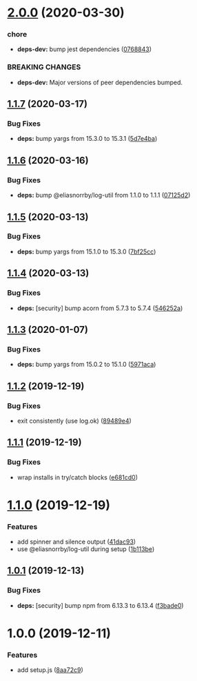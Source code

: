 # [2.0.0](https://github.com/eliasnorrby/jest-config/compare/v1.1.7...v2.0.0) (2020-03-30)


### chore

* **deps-dev:** bump jest dependencies ([0768843](https://github.com/eliasnorrby/jest-config/commit/07688436abb75e69baa922d258071cd8b7baad44))


### BREAKING CHANGES

* **deps-dev:** Major versions of peer dependencies bumped.

## [1.1.7](https://github.com/eliasnorrby/jest-config/compare/v1.1.6...v1.1.7) (2020-03-17)


### Bug Fixes

* **deps:** bump yargs from 15.3.0 to 15.3.1 ([5d7e4ba](https://github.com/eliasnorrby/jest-config/commit/5d7e4badc0f2381ebadb30a20eb232a51ec3b0a4))

## [1.1.6](https://github.com/eliasnorrby/jest-config/compare/v1.1.5...v1.1.6) (2020-03-16)


### Bug Fixes

* **deps:** bump @eliasnorrby/log-util from 1.1.0 to 1.1.1 ([07125d2](https://github.com/eliasnorrby/jest-config/commit/07125d2db8e41255865b66c1fad20dd00d3df5c8))

## [1.1.5](https://github.com/eliasnorrby/jest-config/compare/v1.1.4...v1.1.5) (2020-03-13)


### Bug Fixes

* **deps:** bump yargs from 15.1.0 to 15.3.0 ([7bf25cc](https://github.com/eliasnorrby/jest-config/commit/7bf25ccba57c9df7d2b2df3e18b9322ec32510f8))

## [1.1.4](https://github.com/eliasnorrby/jest-config/compare/v1.1.3...v1.1.4) (2020-03-13)


### Bug Fixes

* **deps:** [security] bump acorn from 5.7.3 to 5.7.4 ([546252a](https://github.com/eliasnorrby/jest-config/commit/546252a2f3fbfa5733d8330482b2d7f0577f83c1))

## [1.1.3](https://github.com/eliasnorrby/jest-config/compare/v1.1.2...v1.1.3) (2020-01-07)


### Bug Fixes

* **deps:** bump yargs from 15.0.2 to 15.1.0 ([5971aca](https://github.com/eliasnorrby/jest-config/commit/5971aca59f5ed5b974f8e5599457199fe45a9c06))

## [1.1.2](https://github.com/eliasnorrby/jest-config/compare/v1.1.1...v1.1.2) (2019-12-19)


### Bug Fixes

* exit consistently (use log.ok) ([89489e4](https://github.com/eliasnorrby/jest-config/commit/89489e467301aa7b985dead395d1184dcf81a2f9))

## [1.1.1](https://github.com/eliasnorrby/jest-config/compare/v1.1.0...v1.1.1) (2019-12-19)


### Bug Fixes

* wrap installs in try/catch blocks ([e681cd0](https://github.com/eliasnorrby/jest-config/commit/e681cd0adc2ac61c3f024a2da63f1aa71c03709d))

# [1.1.0](https://github.com/eliasnorrby/jest-config/compare/v1.0.1...v1.1.0) (2019-12-19)


### Features

* add spinner and silence output ([41dac93](https://github.com/eliasnorrby/jest-config/commit/41dac935fb5ced4e1cd08564ccf570090482d33f))
* use @eliasnorrby/log-util during setup ([1b113be](https://github.com/eliasnorrby/jest-config/commit/1b113be31ddff9040a26439dd4f1dbc919404b25))

## [1.0.1](https://github.com/eliasnorrby/jest-config/compare/v1.0.0...v1.0.1) (2019-12-13)


### Bug Fixes

* **deps:** [security] bump npm from 6.13.3 to 6.13.4 ([f3bade0](https://github.com/eliasnorrby/jest-config/commit/f3bade0340af8d1e52fad5cefedee44b11ba1a53))

# 1.0.0 (2019-12-11)


### Features

* add setup.js ([8aa72c9](https://github.com/eliasnorrby/jest-config/commit/8aa72c9a5db4d3d6e129c12ae2c57d221cc99a84))
